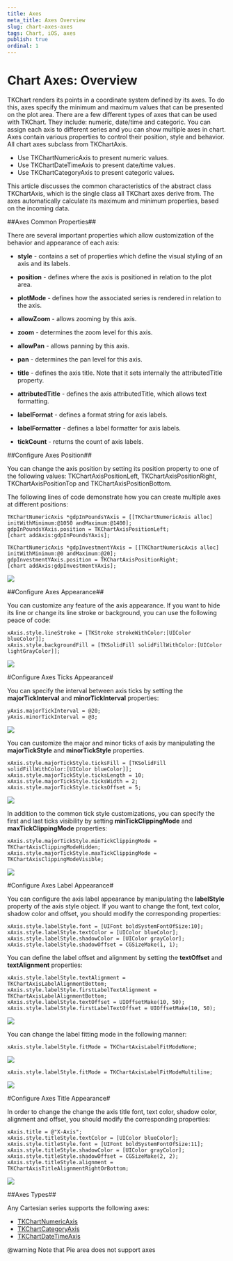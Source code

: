 ```yaml
---
title: Axes
meta_title: Axes Overview
slug: chart-axes-axes
tags: Chart, iOS, axes
publish: true
ordinal: 1
---
```


# Chart Axes: Overview

TKChart renders its points in a coordinate system defined by its axes. To do this, axes specify the minimum and maximum values that can be presented on the plot area. There are a few different types of axes that can be used with TKChart. They include: numeric, date/time and categoric. You can assign each axis to different series and you can show multiple axes in chart. Axes contain various properties to control their position, style and behavior. All chart axes subclass from TKChartAxis.

- Use TKChartNumericAxis to present numeric values.
- Use TKChartDateTimeAxis to present date/time values.
- Use TKChartCategoryAxis to present categoric values.

This article discusses the common characteristics of the abstract class TKChartAxis, which is the single class all TKChart axes derive from. The axes automatically calculate its maximum and minimum properties, based on the incoming data. 

##Axes Common Properties##

There are several important properties which allow customization of the behavior and appearance of each axis:

- **style** - contains a set of properties which define the visual styling of an axis and its labels.

- **position** - defines where the axis is positioned in relation to the plot area.

- **plotMode** - defines how the associated series is rendered in relation to the axis. 

- **allowZoom** - allows zooming by this axis.

- **zoom** - determines the zoom level for this axis.

- **allowPan** - allows panning by this axis.

- **pan** - determines the pan level for this axis.

- **title** - defines the axis title. Note that it sets internally the attributedTitle property.

- **attributedTitle** - defines the axis attributedTitle, which allows text formatting.

- **labelFormat** - defines a format string for axis labels.

- **labelFormatter** - defines a label formatter for axis labels.

- **tickCount** - returns the count of axis labels.

##Configure Axes Position##

You can change the axis position by setting its position property to one of the following values:
TKChartAxisPositionLeft, TKChartAxisPositionRight, TKChartAxisPositionTop and TKChartAxisPositionBottom.

The following lines of code demonstrate how you can create multiple axes at different positions:

    TKChartNumericAxis *gdpInPoundsYAxis = [[TKChartNumericAxis alloc] initWithMinimum:@1050 andMaximum:@1400];
    gdpInPoundsYAxis.position = TKChartAxisPositionLeft;
    [chart addAxis:gdpInPoundsYAxis];

    TKChartNumericAxis *gdpInvestmentYAxis = [[TKChartNumericAxis alloc] initWithMinimum:@0 andMaximum:@20];
    gdpInvestmentYAxis.position = TKChartAxisPositionRight;
    [chart addAxis:gdpInvestmentYAxis];

<img src="../images/chart-axes-types009.png"/>

##Configure Axes Appearance##

You can customize any feature of the axis appearance. If you want to hide its line or change its line stroke or background, you can use the following peace of code:

    xAxis.style.lineStroke = [TKStroke strokeWithColor:[UIColor blueColor]];
    xAxis.style.backgroundFill = [TKSolidFill solidFillWithColor:[UIColor lightGrayColor]];

<img src="../images/chart-axes-types001.png"/>

#Configure Axes Ticks Appearance#

You can specify the interval between axis ticks by setting the **majorTickInterval** and **minorTickInterval** properties:

    yAxis.majorTickInterval = @20;
    yAxis.minorTickInterval = @3;

<img src="../images/chart-axes-types008.png"/>

You can customize the major and minor ticks of axis by manipulating the **majorTickStyle** and **minorTickStyle** properties. 

    xAxis.style.majorTickStyle.ticksFill = [TKSolidFill solidFillWithColor:[UIColor blueColor]];
    xAxis.style.majorTickStyle.ticksLength = 10;
    xAxis.style.majorTickStyle.ticksWidth = 2;
    xAxis.style.majorTickStyle.ticksOffset = 5;

<img src="../images/chart-axes-types002.png"/>

In addition to the common tick style customizations, you can specify the first and last ticks visibility by setting **minTickClippingMode** and **maxTickClippingMode** properties:

	xAxis.style.majorTickStyle.minTickClippingMode = TKChartAxisClippingModeHidden;
	xAxis.style.majorTickStyle.maxTickClippingMode = TKChartAxisClippingModeVisible;

<img src="../images/chart-axes-types003.png"/>

#Configure Axes Label Appearance#

You can configure the axis label appearance by manipulating the **labelStyle** property of the axis style object. If you want to change the font, text color, shadow color and offset, you should modify the corresponding properties:

    xAxis.style.labelStyle.font = [UIFont boldSystemFontOfSize:10];
    xAxis.style.labelStyle.textColor = [UIColor blueColor];
    xAxis.style.labelStyle.shadowColor = [UIColor grayColor];
    xAxis.style.labelStyle.shadowOffset = CGSizeMake(1, 1);

You can define the label offset and alignment by setting the **textOffset** and **textAlignment** properties:

    xAxis.style.labelStyle.textAlignment = TKChartAxisLabelAlignmentBottom;
    xAxis.style.labelStyle.firstLabelTextAlignment = TKChartAxisLabelAlignmentBottom;
    xAxis.style.labelStyle.textOffset = UIOffsetMake(10, 50);
    xAxis.style.labelStyle.firstLabelTextOffset = UIOffsetMake(10, 50);

<img src="../images/chart-axes-types004.png"/>

You can change the label fitting mode in the following manner:

    xAxis.style.labelStyle.fitMode = TKChartAxisLabelFitModeNone;

<img src="../images/chart-axes-types005.png"/>

    xAxis.style.labelStyle.fitMode = TKChartAxisLabelFitModeMultiline;

<img src="../images/chart-axes-types006.png"/>

#Configure Axes Title Appearance#

In order to change the change the axis title font, text color, shadow color, alignment and offset, you should modify the corresponding properties:

    xAxis.title = @"X-Axis";
    xAxis.style.titleStyle.textColor = [UIColor blueColor];
    xAxis.style.titleStyle.font = [UIFont boldSystemFontOfSize:11];
    xAxis.style.titleStyle.shadowColor = [UIColor grayColor];
    xAxis.style.titleStyle.shadowOffset = CGSizeMake(2, 2);
    xAxis.style.titleStyle.alignment = TKChartAxisTitleAlignmentRightOrBottom;

<img src="../images/chart-axes-types007.png"/>

##Axes Types##

Any Cartesian series supports the following axes: 

- [TKChartNumericAxis](numeric)
- [TKChartCategoryAxis](categoric)
- [TKChartDateTimeAxis](datetime)

@warning Note that Pie area does not support axes

